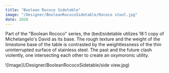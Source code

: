 ```yaml
---
title: "Boolean Rococo Sidetable"
image: "/Designer/BooleanRococoSidetable/Rococo stool.jpg"
date: 2020
---
```


Part of the "Boolean Rococo" series, the (bed)sidetable utilizes 18:1 copy of Michelangelo's David as its base.
The rough texture and the weight of the limestone base of the table is contrasted by the weightlessness of the thin uninterrupted surface of stainless steel. The past and the future clash violently, one intersecting each other to create an oxymoronic utility.

![Image](/Designer/BooleanRococoSidetable/side view.jpg)
